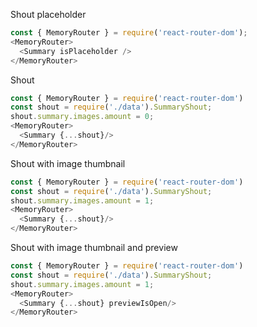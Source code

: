 Shout placeholder

```js
const { MemoryRouter } = require('react-router-dom');
<MemoryRouter>
  <Summary isPlaceholder />
</MemoryRouter>
```

Shout

```js
const { MemoryRouter } = require('react-router-dom')
const shout = require('./data').SummaryShout;
shout.summary.images.amount = 0;
<MemoryRouter>
  <Summary {...shout}/>
</MemoryRouter>
```

Shout with image thumbnail

```js
const { MemoryRouter } = require('react-router-dom')
const shout = require('./data').SummaryShout;
shout.summary.images.amount = 1;
<MemoryRouter>
  <Summary {...shout}/>
</MemoryRouter>
```

Shout with image thumbnail and preview

```js
const { MemoryRouter } = require('react-router-dom')
const shout = require('./data').SummaryShout;
shout.summary.images.amount = 1;
<MemoryRouter>
  <Summary {...shout} previewIsOpen/>
</MemoryRouter>
```
